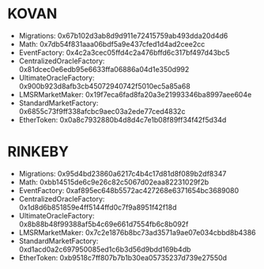 # KOVAN
  * Migrations: 0x67b102d3ab8d9d911e72415759ab493dda20d4d6
  * Math: 0x7db54f831aaa06bdf5a9e437cfed1d4ad2cee2cc
  * EventFactory: 0x4c2a3cec05ffd4c2a476bffd6c317bf497d43bc5
  * CentralizedOracleFactory: 0x81dcec0e6edb95e6633ffa06886a04d1e350d992
  * UltimateOracleFactory: 0x900b923d8afb3cb45072940742f5010ec5a85a68
  * LMSRMarketMaker: 0x19f7eca6fad8fa20a3e21993346ba8997aee604e
  * StandardMarketFactory: 0x6855c73f9ff338afcbc9aec03a2ede77ced4832c
  * EtherToken: 0x0a8c7932880b4d8d4c7e1b08f89ff34f42f5d34d

# RINKEBY
  * Migrations: 0x95d4bd23860a6217c4b4c17d81d8f089b2df8347
  * Math: 0xbb14515de6c9e26c82c5067d02eaa82231029f2b
  * EventFactory: 0xaf895ec648b5572ac427268e6371654bc3689080
  * CentralizedOracleFactory: 0x1d8d6b851859e4ff5144ffd0c7f9a8951f42f18d
  * UltimateOracleFactory: 0x8b88b48f99388af5b4c69e661d7554fb6c8b092f
  * LMSRMarketMaker: 0x7c2e1876b8bc73ad3571a9ae07e034cbbd8b4386
  * StandardMarketFactory: 0xd1acd0a2c697950085ed1c6b3d56d9bdd169b4db
  * EtherToken: 0xb9518c7ff807b7b1b30ea05735237d739e27550d
